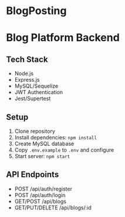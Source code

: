 # BlogPosting

# Blog Platform Backend

## Tech Stack

- Node.js
- Express.js
- MySQL/Sequelize
- JWT Authentication
- Jest/Supertest

## Setup

1. Clone repository
2. Install dependencies: `npm install`
3. Create MySQL database
4. Copy `.env.example` to `.env` and configure
5. Start server: `npm start`

## API Endpoints

- POST /api/auth/register
- POST /api/auth/login
- GET/POST /api/blogs
- GET/PUT/DELETE /api/blogs/:id
